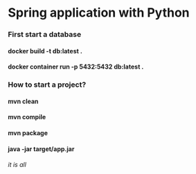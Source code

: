 # Spring application with Python
### First start a database
#### docker build -t db:latest .
#### docker container run -p 5432:5432 db:latest . 
### How to start a project?
#### mvn clean
#### mvn compile
#### mvn package
#### java -jar target/app.jar
###### it is all

